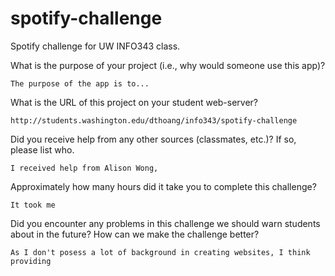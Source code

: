# spotify-challenge
Spotify challenge for UW INFO343 class.

What is the purpose of your project (i.e., why would someone use this app)?

	The purpose of the app is to...

What is the URL of this project on your student web-server?
    
	http://students.washington.edu/dthoang/info343/spotify-challenge

Did you receive help from any other sources (classmates, etc.)? If so, please list who.
    
	I received help from Alison Wong,

Approximately how many hours did it take you to complete this challenge?
    
	It took me

Did you encounter any problems in this challenge we should warn students about in the future? How can we make the challenge better?

	As I don't posess a lot of background in creating websites, I think providing